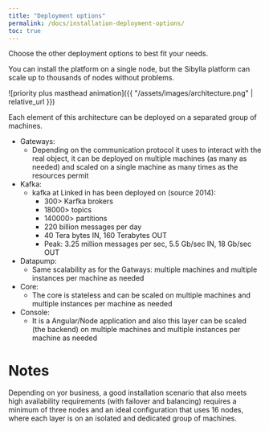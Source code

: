 ```yaml
---
title: "Deployment options"
permalink: /docs/installation-deployment-options/
toc: true
---
```


Choose the other deployment options to best fit your needs.

You can install the platform on a single node, but the Sibylla platform can scale up to thousands of nodes without problems.

![priority plus masthead animation]({{ "/assets/images/architecture.png" | relative_url }})

Each element of this architecture can be deployed on a separated group of machines.

- Gateways:
  - Depending on the communication protocol it uses to interact with the real object, it can be deployed on multiple
    machines (as many as needed) and scaled on a single machine as many times as the resources permit
- Kafka:
  - kafka at Linked in has been deployed on (source 2014):
    - 300> Karfka brokers
    - 18000> topics
    - 140000> partitions
    - 220 billion messages per day
    - 40 Tera bytes IN, 160 Terabytes OUT
    - Peak: 3.25 million messages per sec, 5.5 Gb/sec IN, 18 Gb/sec OUT
- Datapump:
  - Same scalability as for the Gatways: multiple machines and multiple instances per machine as needed
- Core:
  - The core is stateless and can be scaled on multiple machines and multiple instances per machine as needed
- Console:
  - It is a Angular/Node application and also this layer can be scaled (the backend) on multiple machines and multiple
    instances per machine as needed

# Notes

Depending on yor business, a good installation scenario that also meets high availability requirements (with failover
and balancing) requires a minimum of three nodes and an ideal configuration that uses 16 nodes, where each layer is on
an isolated and dedicated group of machines.

